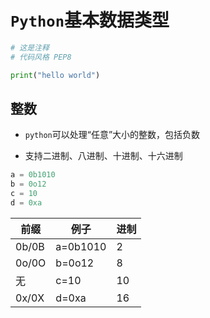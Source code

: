 # `Python`基本数据类型

```python
# 这是注释
# 代码风格 PEP8

print("hello world")

```

## 整数

- `python`可以处理“任意”大小的整数，包括负数

- 支持二进制、八进制、十进制、十六进制

```python
a = 0b1010
b = 0o12
c = 10
d = 0xa
```

| 前缀  | 例子     | 进制 |
| ----- | -------- | ---- |
| 0b/0B | a=0b1010 | 2    |
| 0o/0O | b=0o12   | 8    |
| 无    | c=10     | 10   |
| 0x/0X | d=0xa    | 16   |
